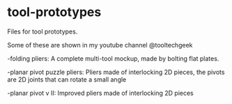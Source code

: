 # tool-prototypes
Files for tool prototypes.

Some of these are shown in my youtube channel @tooltechgeek

-folding pliers: A complete multi-tool mockup, made by bolting flat plates.

-planar pivot puzzle pliers: Pliers made of interlocking 2D pieces, the pivots are 2D joints that can rotate a small angle

-planar pivot v II: Improved pliers made of interlocking 2D pieces

